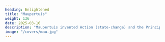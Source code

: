 ```yaml
---
heading: Enlightened
title: "Maupertuis"
weight: 136
date: 2025-03-16
description: "Maupertuis invented Action (state-change) and the Principle of Least Action"
image: "/covers/mau.jpg"
---
```

